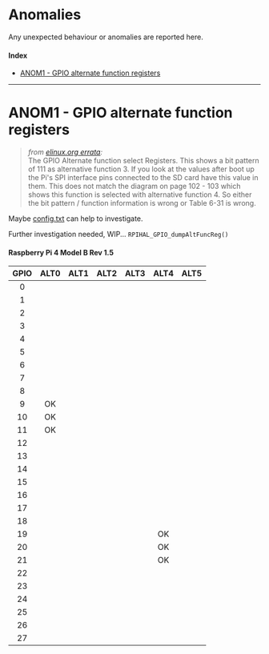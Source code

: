 # Anomalies

Any unexpected behaviour or anomalies are reported here.

#### Index
- [ANOM1 - GPIO alternate function registers](#anom1---gpio-alternate-function-registers)

---

# ANOM1 - GPIO alternate function registers

> _from [elinux.org errata](https://elinux.org/BCM2835_datasheet_errata#p92_to_95_.26_102_to_103):_</br>
> The GPIO Alternate function select Registers. This shows a bit pattern of 111 as alternative function 3. If you look at the values after boot up the Pi's SPI interface pins connected to the SD card have this value in them. This does not match the diagram on page 102 - 103 which shows this function is selected with alternative function 4. So either the bit pattern / function information is wrong or Table 6-31 is wrong.

Maybe [config.txt](https://www.raspberrypi.com/documentation/computers/config_txt.html#gpio) can help to investigate.

Further investigation needed, WIP... `RPIHAL_GPIO_dumpAltFuncReg()`

#### Raspberry Pi 4 Model B Rev 1.5
| GPIO | ALT0 | ALT1 | ALT2 | ALT3 | ALT4 | ALT5 |
|:----:|:----:|:----:|:----:|:----:|:----:|:----:|
|   0  |      |      |      |      |      |      |
|   1  |      |      |      |      |      |      |
|   2  |      |      |      |      |      |      |
|   3  |      |      |      |      |      |      |
|   4  |      |      |      |      |      |      |
|   5  |      |      |      |      |      |      |
|   6  |      |      |      |      |      |      |
|   7  |      |      |      |      |      |      |
|   8  |      |      |      |      |      |      |
|   9  |  OK  |      |      |      |      |      |
|  10  |  OK  |      |      |      |      |      |
|  11  |  OK  |      |      |      |      |      |
|  12  |      |      |      |      |      |      |
|  13  |      |      |      |      |      |      |
|  14  |      |      |      |      |      |      |
|  15  |      |      |      |      |      |      |
|  16  |      |      |      |      |      |      |
|  17  |      |      |      |      |      |      |
|  18  |      |      |      |      |      |      |
|  19  |      |      |      |      |  OK  |      |
|  20  |      |      |      |      |  OK  |      |
|  21  |      |      |      |      |  OK  |      |
|  22  |      |      |      |      |      |      |
|  23  |      |      |      |      |      |      |
|  24  |      |      |      |      |      |      |
|  25  |      |      |      |      |      |      |
|  26  |      |      |      |      |      |      |
|  27  |      |      |      |      |      |      |
